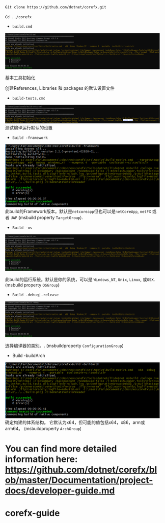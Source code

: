 
```
Git clone https://github.com/dotnet/corefx.git

Cd ../corefx
```

- `build.cmd`

![build.cmd](assets/build_cmd.png)

基本工具初始化

创建References, Libraries 和 packages 的默认设置文件

- `build-tests.cmd`

![build-tests.cmd](assets/build_tests_cmd.png)
测试编译运行默认的设置

- `Build -framework `

![build-framework.cmd](assets/build_framework_cmd.png)
此build的Framework版本。默认是`netcoreapp`但也可以是`netCoreApp`, `netFX` 或者 `UAP` (msbuild property `TargetGroup`).

- `Build -os `

![build-os.cmd](assets/build_os_cmd.png)  

此build的运行系统。默认是你的系统，可以是 `Windows_NT`, `Unix`, `Linux`, 或`OSX`. (msbuild property `OSGroup`)

- `Build -debug|-release`

![build-debug.cmd](assets/build_debug_cmd.png)  

选择编译器的类别。. (msbuildproperty `ConfigurationGroup`)

- Build -buildArch

![build-buildarch.cmd](assets/build_buildArch_cmd.png)
确定构建的体系结构。 它默认为x64，但可能的值包括x64，x86，arm或arm64。 (msbuildproperty `ArchGroup`)

You can find more detailed information here:
https://github.com/dotnet/corefx/blob/master/Documentation/project-docs/developer-guide.md
=======
# corefx-guide
